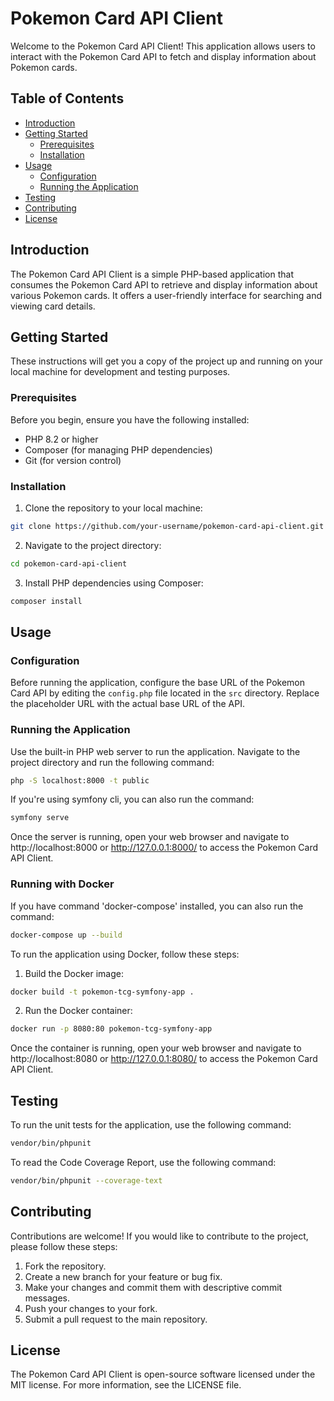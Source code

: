 # Pokemon Card API Client

Welcome to the Pokemon Card API Client! This application allows users to interact with the Pokemon Card API to fetch and 
display information about Pokemon cards.

## Table of Contents

- [Introduction](#introduction)
- [Getting Started](#getting-started)
    - [Prerequisites](#prerequisites)
    - [Installation](#installation)
- [Usage](#usage)
    - [Configuration](#configuration)
    - [Running the Application](#running-the-application)
- [Testing](#testing)
- [Contributing](#contributing)
- [License](#license)

## Introduction

The Pokemon Card API Client is a simple PHP-based application that consumes the Pokemon Card API to retrieve and display 
information about various Pokemon cards. It offers a user-friendly interface for searching and viewing card details.

## Getting Started

These instructions will get you a copy of the project up and running on your local machine for development and testing 
purposes.

### Prerequisites

Before you begin, ensure you have the following installed:

- PHP 8.2 or higher
- Composer (for managing PHP dependencies)
- Git (for version control)

### Installation

1. Clone the repository to your local machine:
```bash
git clone https://github.com/your-username/pokemon-card-api-client.git
```
2. Navigate to the project directory:
```bash
cd pokemon-card-api-client
```
3. Install PHP dependencies using Composer:
```bash
composer install
```
## Usage
### Configuration
Before running the application, configure the base URL of the Pokemon Card API by editing the `config.php` file located 
in the `src` directory. Replace the placeholder URL with the actual base URL of the API.

### Running the Application
Use the built-in PHP web server to run the application. Navigate to the project directory and run the following command:
```bash
php -S localhost:8000 -t public
```
If you're using symfony cli, you can also run the command:
```bash
symfony serve
```
Once the server is running, open your web browser and navigate to http://localhost:8000 or http://127.0.0.1:8000/ to 
access the Pokemon Card API Client.
### Running with Docker
If you have command 'docker-compose' installed,  you can also run the command:
```bash
docker-compose up --build
```
To run the application using Docker, follow these steps:
1. Build the Docker image:
```bash
docker build -t pokemon-tcg-symfony-app .
```
2. Run the Docker container:

```bash
docker run -p 8080:80 pokemon-tcg-symfony-app
```
Once the container is running, open your web browser and navigate to http://localhost:8080 or http://127.0.0.1:8080/ to
access the Pokemon Card API Client.

## Testing
To run the unit tests for the application, use the following command:
```bash
vendor/bin/phpunit
```
To read the Code Coverage Report, use the following command:
```bash
vendor/bin/phpunit --coverage-text
```
## Contributing
Contributions are welcome! If you would like to contribute to the project, please follow these steps:

1. Fork the repository.
2. Create a new branch for your feature or bug fix.
3. Make your changes and commit them with descriptive commit messages.
4. Push your changes to your fork.
5. Submit a pull request to the main repository.
## License
The Pokemon Card API Client is open-source software licensed under the MIT license. For more information, see the 
LICENSE file.